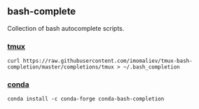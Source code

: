 ## bash-complete
Collection of bash autocomplete scripts.

### [tmux](https://russellparker.me/post/2018/02/16/tmux-bash-autocomplete/)
```curl https://raw.githubusercontent.com/imomaliev/tmux-bash-completion/master/completions/tmux > ~/.bash_completion```

### [conda](https://github.com/tartansandal/conda-bash-completion)
```conda install -c conda-forge conda-bash-completion```
